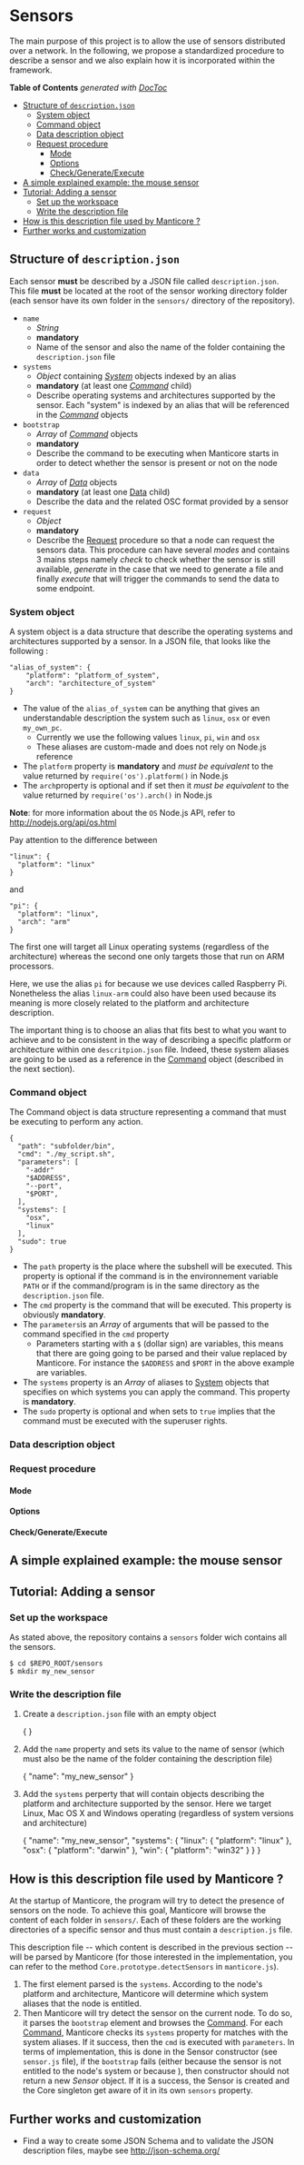 # Sensors

The main purpose of this project is to allow the use of sensors distributed over a network.
In the following, we propose a standardized procedure to describe a sensor and we also explain how it is incorporated within the framework.

<!-- START doctoc generated TOC please keep comment here to allow auto update -->
<!-- DON'T EDIT THIS SECTION, INSTEAD RE-RUN doctoc TO UPDATE -->
**Table of Contents**  *generated with [DocToc](http://doctoc.herokuapp.com/)*

- [Structure of `description.json`](#structure-of-descriptionjson)
  - [System object](#system-object)
  - [Command object](#command-object)
  - [Data description object](#data-description-object)
  - [Request procedure](#request-procedure)
    - [Mode](#mode)
    - [Options](#options)
    - [Check/Generate/Execute](#checkgenerateexecute)
- [A simple explained example: the mouse sensor](#a-simple-explained-example-the-mouse-sensor)
- [Tutorial: Adding a sensor](#tutorial-adding-a-sensor)
  - [Set up the workspace](#set-up-the-workspace)
  - [Write the description file](#write-the-description-file)
- [How is this description file used by Manticore ?](#how-is-this-description-file-used-by-manticore-)
- [Further works and customization](#further-works-and-customization)

<!-- END doctoc generated TOC please keep comment here to allow auto update -->

## Structure of `description.json`

Each sensor **must** be described by a JSON file called `description.json`. This file **must** be located at the root of the sensor working directory folder (each sensor have its own folder in the `sensors/` directory of the repository).

*	`name`
	+	*String*
	+	**mandatory**
	+	Name of the sensor and also the name of the folder containing the `description.json` file
*	`systems`
	+	*Object* containing *[System]* objects indexed by an alias
	+	**mandatory** (at least one *[Command]* child)
	+	Describe operating systems and architectures supported by the sensor. Each "system" is indexed by an alias that will be referenced in the *[Command]* objects
*	`bootstrap`
	+ 	*Array* of *[Command]* objects
	+ 	**mandatory**
	+ 	Describe the command to be executing when Manticore starts in order to detect whether the sensor is present or not on the node
*	`data`
	+ 	*Array* of *[Data]* objects
	+ 	**mandatory** (at least one [Data] child)
	+ 	Describe the data and the related OSC format provided by a sensor
*	`request`
	+	*Object*
	+	**mandatory**
	+	Describe the [Request] procedure so that a node can request the sensors data. This procedure can have several *modes* and contains 3 mains steps namely *check* to check whether the sensor is still available, *generate* in the case that we need to generate a file and finally *execute* that will trigger the commands to send the data to some endpoint.

[Command]: #command-object
[System]: #system-object
[Request]: #request-procedure
[Data]: #data-description-object


### System object

A system object is a data structure that describe the operating systems and architectures supported by a sensor. In a JSON file, that looks like the following :

	"alias_of_system": {
		"platform": "platform_of_system",
		"arch": "architecture_of_system"
	}

*	The value of the `alias_of_system` can be anything that gives an understandable description the system such as `linux`, `osx` or even `my_own_pc`.
	+ 	Currently we use the following values `linux`, `pi`, `win` and `osx`
	+ 	These aliases are custom-made and does not rely on Node.js reference
*	The `platform` property is **mandatory** and *must be equivalent* to the value returned by `require('os').platform()` in Node.js
*	The `arch`property is optional and if set then it *must be equivalent* to the value returned by `require('os').arch()` in Node.js

**Note**: for more information about the `OS` Node.js API, refer to <http://nodejs.org/api/os.html>

Pay attention to the difference between

	"linux": {
      "platform": "linux"
    }

and

	"pi": {
      "platform": "linux",
      "arch": "arm"
    }

The first one will target all Linux operating systems (regardless of the architecture) whereas the second one only targets those that run on ARM processors.  

Here, we use the alias `pi` for because we use devices called Raspberry Pi. Nonetheless the alias `linux-arm` could also have been used because its meaning is more closely related to the platform and architecture description.

The important thing is to choose an alias that fits best to what you want to achieve and to be consistent in the way of describing a specific platform or architecture within one `descritpion.json` file. Indeed, these system aliases are going to be used as a reference in the [Command] object (described in the next section).

### Command object

The Command object is data structure representing a command that must be executing to perform any action.

	{
	  "path": "subfolder/bin",
      "cmd": "./my_script.sh",
      "parameters": [
      	"-addr"
        "$ADDRESS",
        "--port",
        "$PORT",
      ],
      "systems": [
        "osx",
        "linux"
      ],
      "sudo": true
  	}

*	The `path` property is the place where the subshell will be executed. This property is optional if the command is in the environnement variable `PATH` or if the command/program is in the same directory as the `description.json` file.
*	The `cmd` property is the command that will be executed. This property is obviously **mandatory**.
*	The `parameters`is an *Array* of arguments that will be passed to the command specified in the `cmd` property
	+	Parameters starting with a `$` (dollar sign) are variables, this means that there are going going to be parsed and their value replaced by Manticore. For instance the `$ADDRESS` and `$PORT` in the above example are variables.
*	The `systems` property is an *Array* of aliases to [System] objects that specifies on which systems you can apply the command. This property is **mandatory**.
*	The `sudo` property is optional and when sets to `true` implies that the command must be executed with the superuser rights.

### Data description object

### Request procedure

#### Mode

#### Options

#### Check/Generate/Execute

## A simple explained example: the mouse sensor

## Tutorial: Adding a sensor

### Set up the workspace

As stated above, the repository contains a `sensors` folder wich contains all the sensors.

	$ cd $REPO_ROOT/sensors
	$ mkdir my_new_sensor

### Write the description file

1. Create a `description.json` file with an empty object

	{
	}

2. Add the `name` property and sets its value to the name of sensor (which must also be the name of the folder containing the description file)

	{
		"name": "my_new_sensor"
	}

3. Add the `systems` perperty that will contain objects describing the platform and architecture supported by the sensor. Here we target Linux, Mac OS X and Windows operating (regardless of system versions and architecture)

	{
		"name": "my_new_sensor",
		"systems": {
			"linux": {
    		  	"platform": "linux"
    		},
    		"osx": {
    		  	"platform": "darwin"
    		},
    		"win": {
    		  	"platform": "win32"
    		}
		}
	}

## How is this description file used by Manticore ?

At the startup of Manticore, the program will try to detect the presence of sensors on the node. To achieve this goal, Manticore will browse the content of each folder in `sensors/`. Each of these folders are the working directories of a specific sensor and thus must contain a `description.js` file.

This description file -- which content is described in the previous section -- will be parsed by Manticore (for those interested in the implementation, you can refer to the method `Core.prototype.detectSensors` in `manticore.js`).

1.	The first element parsed is the `systems`. According to the node's platform and architecture, Manticore will determine which system aliases that the node is entitled.
2.	Then Manticore will try detect the sensor on the current node. To do so, it parses the `bootstrap` element and browses the [Command]. For each [Command], Manticore checks its `systems` property for matches with the system aliases. If it success, then the `cmd` is executed with `parameters`. In terms of implementation, this is done in the Sensor constructor (see `sensor.js` file), if the `bootstrap` fails (either because the sensor is not entitled to the node's system or because ), then constructor should not return a new *Sensor* object. If it is a success, the Sensor is created and the Core singleton get aware of it in its own `sensors` property.



## Further works and customization

*	Find a way to create some JSON Schema and to validate the JSON description files, maybe see <http://json-schema.org/>

